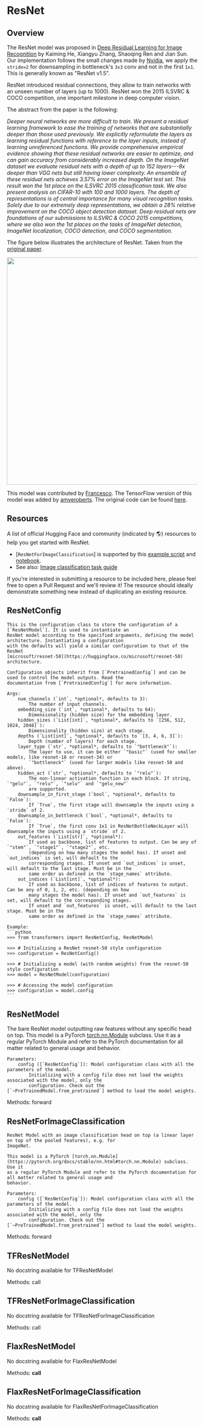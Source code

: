 <!--Copyright 2022 The HuggingFace Team. All rights reserved.

Licensed under the Apache License, Version 2.0 (the "License"); you may not use this file except in compliance with
the License. You may obtain a copy of the License at

http://www.apache.org/licenses/LICENSE-2.0

Unless required by applicable law or agreed to in writing, software distributed under the License is distributed on
an "AS IS" BASIS, WITHOUT WARRANTIES OR CONDITIONS OF ANY KIND, either express or implied. See the License for the
specific language governing permissions and limitations under the License.

⚠️ Note that this file is in Markdown but contain specific syntax for our doc-builder (similar to MDX) that may not be
rendered properly in your Markdown viewer.

-->

# ResNet

## Overview

The ResNet model was proposed in [Deep Residual Learning for Image Recognition](https://arxiv.org/abs/1512.03385) by Kaiming He, Xiangyu Zhang, Shaoqing Ren and Jian Sun. Our implementation follows the small changes made by [Nvidia](https://catalog.ngc.nvidia.com/orgs/nvidia/resources/resnet_50_v1_5_for_pytorch), we apply the `stride=2` for downsampling in bottleneck's `3x3` conv and not in the first `1x1`. This is generally known as "ResNet v1.5".

ResNet introduced residual connections, they allow to train networks with an unseen number of layers (up to 1000). ResNet won the 2015 ILSVRC & COCO competition, one important milestone in deep computer vision.

The abstract from the paper is the following:

*Deeper neural networks are more difficult to train. We present a residual learning framework to ease the training of networks that are substantially deeper than those used previously. We explicitly reformulate the layers as learning residual functions with reference to the layer inputs, instead of learning unreferenced functions. We provide comprehensive empirical evidence showing that these residual networks are easier to optimize, and can gain accuracy from considerably increased depth. On the ImageNet dataset we evaluate residual nets with a depth of up to 152 layers---8x deeper than VGG nets but still having lower complexity. An ensemble of these residual nets achieves 3.57% error on the ImageNet test set. This result won the 1st place on the ILSVRC 2015 classification task. We also present analysis on CIFAR-10 with 100 and 1000 layers.
The depth of representations is of central importance for many visual recognition tasks. Solely due to our extremely deep representations, we obtain a 28% relative improvement on the COCO object detection dataset. Deep residual nets are foundations of our submissions to ILSVRC & COCO 2015 competitions, where we also won the 1st places on the tasks of ImageNet detection, ImageNet localization, COCO detection, and COCO segmentation.*

The figure below illustrates the architecture of ResNet. Taken from the [original paper](https://arxiv.org/abs/1512.03385).

<img width="600" src="https://huggingface.co/datasets/huggingface/documentation-images/resolve/main/resnet_architecture.png"/>

This model was contributed by [Francesco](https://huggingface.co/Francesco). The TensorFlow version of this model was added by [amyeroberts](https://huggingface.co/amyeroberts). The original code can be found [here](https://github.com/KaimingHe/deep-residual-networks).

## Resources

A list of official Hugging Face and community (indicated by 🌎) resources to help you get started with ResNet.

<PipelineTag pipeline="image-classification"/>

- [`ResNetForImageClassification`] is supported by this [example script](https://github.com/huggingface/transformers/tree/main/examples/pytorch/image-classification) and [notebook](https://colab.research.google.com/github/huggingface/notebooks/blob/main/examples/image_classification.ipynb).
- See also: [Image classification task guide](../tasks/image_classification)

If you're interested in submitting a resource to be included here, please feel free to open a Pull Request and we'll review it! The resource should ideally demonstrate something new instead of duplicating an existing resource.

## ResNetConfig


    This is the configuration class to store the configuration of a [`ResNetModel`]. It is used to instantiate an
    ResNet model according to the specified arguments, defining the model architecture. Instantiating a configuration
    with the defaults will yield a similar configuration to that of the ResNet
    [microsoft/resnet-50](https://huggingface.co/microsoft/resnet-50) architecture.

    Configuration objects inherit from [`PretrainedConfig`] and can be used to control the model outputs. Read the
    documentation from [`PretrainedConfig`] for more information.

    Args:
        num_channels (`int`, *optional*, defaults to 3):
            The number of input channels.
        embedding_size (`int`, *optional*, defaults to 64):
            Dimensionality (hidden size) for the embedding layer.
        hidden_sizes (`List[int]`, *optional*, defaults to `[256, 512, 1024, 2048]`):
            Dimensionality (hidden size) at each stage.
        depths (`List[int]`, *optional*, defaults to `[3, 4, 6, 3]`):
            Depth (number of layers) for each stage.
        layer_type (`str`, *optional*, defaults to `"bottleneck"`):
            The layer to use, it can be either `"basic"` (used for smaller models, like resnet-18 or resnet-34) or
            `"bottleneck"` (used for larger models like resnet-50 and above).
        hidden_act (`str`, *optional*, defaults to `"relu"`):
            The non-linear activation function in each block. If string, `"gelu"`, `"relu"`, `"selu"` and `"gelu_new"`
            are supported.
        downsample_in_first_stage (`bool`, *optional*, defaults to `False`):
            If `True`, the first stage will downsample the inputs using a `stride` of 2.
        downsample_in_bottleneck (`bool`, *optional*, defaults to `False`):
            If `True`, the first conv 1x1 in ResNetBottleNeckLayer will downsample the inputs using a `stride` of 2.
        out_features (`List[str]`, *optional*):
            If used as backbone, list of features to output. Can be any of `"stem"`, `"stage1"`, `"stage2"`, etc.
            (depending on how many stages the model has). If unset and `out_indices` is set, will default to the
            corresponding stages. If unset and `out_indices` is unset, will default to the last stage. Must be in the
            same order as defined in the `stage_names` attribute.
        out_indices (`List[int]`, *optional*):
            If used as backbone, list of indices of features to output. Can be any of 0, 1, 2, etc. (depending on how
            many stages the model has). If unset and `out_features` is set, will default to the corresponding stages.
            If unset and `out_features` is unset, will default to the last stage. Must be in the
            same order as defined in the `stage_names` attribute.

    Example:
    ```python
    >>> from transformers import ResNetConfig, ResNetModel

    >>> # Initializing a ResNet resnet-50 style configuration
    >>> configuration = ResNetConfig()

    >>> # Initializing a model (with random weights) from the resnet-50 style configuration
    >>> model = ResNetModel(configuration)

    >>> # Accessing the model configuration
    >>> configuration = model.config
    ```
    

<frameworkcontent>
<pt>

## ResNetModel

The bare ResNet model outputting raw features without any specific head on top.
    This model is a PyTorch [torch.nn.Module](https://pytorch.org/docs/stable/nn.html#torch.nn.Module) subclass. Use it
    as a regular PyTorch Module and refer to the PyTorch documentation for all matter related to general usage and
    behavior.

    Parameters:
        config ([`ResNetConfig`]): Model configuration class with all the parameters of the model.
            Initializing with a config file does not load the weights associated with the model, only the
            configuration. Check out the [`~PreTrainedModel.from_pretrained`] method to load the model weights.


Methods: forward

## ResNetForImageClassification


    ResNet Model with an image classification head on top (a linear layer on top of the pooled features), e.g. for
    ImageNet.
    
    This model is a PyTorch [torch.nn.Module](https://pytorch.org/docs/stable/nn.html#torch.nn.Module) subclass. Use it
    as a regular PyTorch Module and refer to the PyTorch documentation for all matter related to general usage and
    behavior.

    Parameters:
        config ([`ResNetConfig`]): Model configuration class with all the parameters of the model.
            Initializing with a config file does not load the weights associated with the model, only the
            configuration. Check out the [`~PreTrainedModel.from_pretrained`] method to load the model weights.


Methods: forward

</pt>
<tf>

## TFResNetModel

No docstring available for TFResNetModel

Methods: call

## TFResNetForImageClassification

No docstring available for TFResNetForImageClassification

Methods: call

</tf>
<jax>

## FlaxResNetModel

No docstring available for FlaxResNetModel

Methods: __call__

## FlaxResNetForImageClassification

No docstring available for FlaxResNetForImageClassification

Methods: __call__

</jax>
</frameworkcontent>
